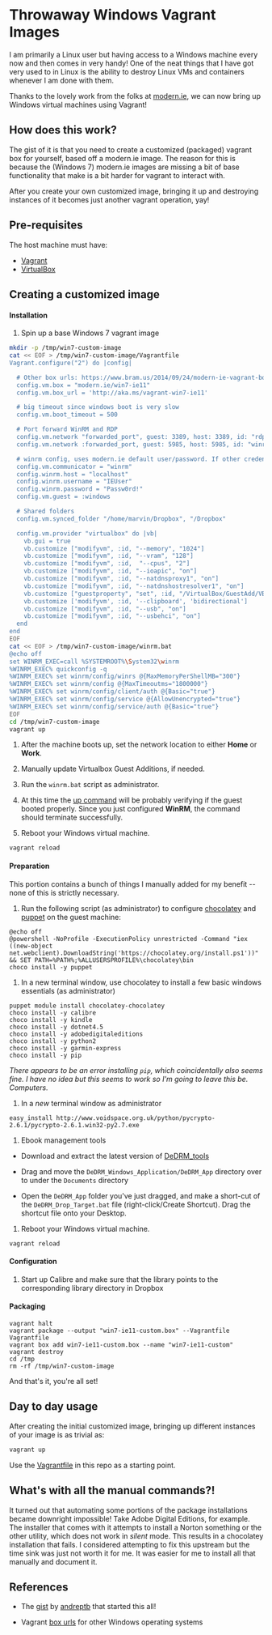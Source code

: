 # Throwaway Windows Vagrant Images

I am primarily a Linux user but having access to a Windows machine every now
and then comes in very handy! One of the neat things that I have got very used
to in Linux is the ability to destroy Linux VMs and containers whenever I am
done with them.

Thanks to the lovely work from the folks at [modern.ie](http://modern.ie), we
can now bring up Windows virtual machines using Vagrant!


## How does this work?

The gist of it is that you need to create a customized (packaged) vagrant box
for yourself, based off a modern.ie image. The reason for this is because the
(Windows 7) modern.ie images are missing a bit of base functionality that make
is a bit harder for vagrant to interact with.

After you create your own customized image, bringing it up and destroying
instances of it becomes just another vagrant operation, yay!


## Pre-requisites

The host machine must have:

- [Vagrant](http://www.vagrantup.com/downloads.html)
- [VirtualBox](https://www.virtualbox.org/)


## Creating a customized image

#### Installation

1. Spin up a base Windows 7 vagrant image

  ```bash
  mkdir -p /tmp/win7-custom-image
  cat << EOF > /tmp/win7-custom-image/Vagrantfile
  Vagrant.configure("2") do |config|

    # Other box urls: https://www.bram.us/2014/09/24/modern-ie-vagrant-boxes
    config.vm.box = "modern.ie/win7-ie11"
    config.vm.box_url = 'http://aka.ms/vagrant-win7-ie11'

    # big timeout since windows boot is very slow
    config.vm.boot_timeout = 500

    # Port forward WinRM and RDP
    config.vm.network "forwarded_port", guest: 3389, host: 3389, id: "rdp", auto_correct: true
    config.vm.network :forwarded_port, guest: 5985, host: 5985, id: "winrm", auto_correct: true

    # winrm config, uses modern.ie default user/password. If other credentials are used must be changed here
    config.vm.communicator = "winrm"
    config.winrm.host = "localhost"
    config.winrm.username = "IEUser"
    config.winrm.password = "Passw0rd!"
    config.vm.guest = :windows

    # Shared folders
    config.vm.synced_folder "/home/marvin/Dropbox", "/Dropbox"

    config.vm.provider "virtualbox" do |vb|
      vb.gui = true
      vb.customize ["modifyvm", :id, "--memory", "1024"]
      vb.customize ["modifyvm", :id, "--vram", "128"]
      vb.customize ["modifyvm", :id,  "--cpus", "2"]
      vb.customize ["modifyvm", :id, "--ioapic", "on"]
      vb.customize ["modifyvm", :id, "--natdnsproxy1", "on"]
      vb.customize ["modifyvm", :id, "--natdnshostresolver1", "on"]
      vb.customize ["guestproperty", "set", :id, "/VirtualBox/GuestAdd/VBoxService/--timesync-set-threshold", 10000]
      vb.customize ['modifyvm', :id, '--clipboard', 'bidirectional']
      vb.customize ["modifyvm", :id, "--usb", "on"]
      vb.customize ["modifyvm", :id, "--usbehci", "on"]
    end
  end
  EOF
  cat << EOF > /tmp/win7-custom-image/winrm.bat
  @echo off
  set WINRM_EXEC=call %SYSTEMROOT%\System32\winrm
  %WINRM_EXEC% quickconfig -q
  %WINRM_EXEC% set winrm/config/winrs @{MaxMemoryPerShellMB="300"}
  %WINRM_EXEC% set winrm/config @{MaxTimeoutms="1800000"}
  %WINRM_EXEC% set winrm/config/client/auth @{Basic="true"}
  %WINRM_EXEC% set winrm/config/service @{AllowUnencrypted="true"}
  %WINRM_EXEC% set winrm/config/service/auth @{Basic="true"}
  EOF
  cd /tmp/win7-custom-image
  vagrant up
  ```

1. After the machine boots up, set the network location to either **Home** or
   **Work**.

1. Manually update Virtualbox Guest Additions, if needed.

1. Run the `winrm.bat` script as administrator.

1. At this time the [up command](http://docs.vagrantup.com/v2/cli/up.html) will
   be probably verifying if the guest booted properly. Since you just
   configured **WinRM**, the command should terminate successfully.

1. Reboot your Windows virtual machine.

  ```shell
  vagrant reload
  ```

#### Preparation

This portion contains a bunch of things I manually added for my benefit -- none
of this is strictly necessary.

1. Run the following script (as administrator) to configure
   [chocolatey](https://forge.puppetlabs.com/rismoney/chocolatey) and
   [puppet](https://docs.vagrantup.com/v2/provisioning/puppet_apply.html) on
   the guest machine:

  ```text
  @echo off
  @powershell -NoProfile -ExecutionPolicy unrestricted -Command "iex ((new-object net.webclient).DownloadString('https://chocolatey.org/install.ps1'))" && SET PATH=%PATH%;%ALLUSERSPROFILE%\chocolatey\bin
  choco install -y puppet
  ```

1. In a new terminal window, use chocolatey to install a few basic windows
   essentials (as administrator)

  ```text
  puppet module install chocolatey-chocolatey
  choco install -y calibre
  choco install -y kindle
  choco install -y dotnet4.5
  choco install -y adobedigitaleditions
  choco install -y python2
  choco install -y garmin-express
  choco install -y pip
  ```

  _There appears to be an error installing `pip`, which coincidentally also
  seems fine. I have no idea but this seems to work so I'm going to leave this
  be. Computers._

1. In a *new* terminal window as administrator

  ```text
  easy_install http://www.voidspace.org.uk/python/pycrypto-2.6.1/pycrypto-2.6.1.win32-py2.7.exe
  ```

1. Ebook management tools

  - Download and extract the latest version of
  [DeDRM_tools](https://github.com/apprenticeharper/DeDRM_tools/releases)

  - Drag and move the `DeDRM_Windows_Application/DeDRM_App` directory over to
  under the `Documents` directory

  - Open the `DeDRM_App` folder you've just dragged, and make a short-cut of
  the `DeDRM_Drop_Target.bat` file (right-click/Create Shortcut). Drag the
  shortcut file onto your Desktop.

1. Reboot your Windows virtual machine.

  ```shell
  vagrant reload
  ```

#### Configuration

1. Start up Calibre and make sure that the library points to the corresponding
   library directory in Dropbox

#### Packaging

```shell
vagrant halt
vagrant package --output "win7-ie11-custom.box" --Vagrantfile Vagrantfile
vagrant box add win7-ie11-custom.box --name "win7-ie11-custom"
vagrant destroy
cd /tmp
rm -rf /tmp/win7-custom-image
```

And that's it, you're all set!


## Day to day usage

After creating the initial customized image, bringing up different instances of your image is as trivial as:

```bash
vagrant up
```

Use the [Vagrantfile](Vagrantfile) in this repo as a starting point.


## What's with all the manual commands?!

It turned out that automating some portions of the package installations became
downright impossible! Take Adobe Digital Editions, for example. The installer
that comes with it attempts to install a Norton something or the other utility,
which does not work in _silent_ mode. This results in a chocolatey
installation that fails. I considered attempting to fix this upstream but
the time sink was just not worth it for me. It was easier for me to
install all that manually and document it.


## References

- The [gist](https://gist.github.com/andreptb/57e388df5e881937e62a) by
[andreptb](https://github.com/andreptb) that started this all!

- Vagrant [box urls](https://www.bram.us/2014/09/24/modern-ie-vagrant-boxes)
for other Windows operating systems
